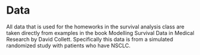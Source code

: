 # Data

All data that is used for the homeworks in the survival analysis class are taken directly from examples in the book Modelling Survival Data in Medical Research by David Collett. Specifically this data is from a simulated randomized study with patients who have NSCLC.
